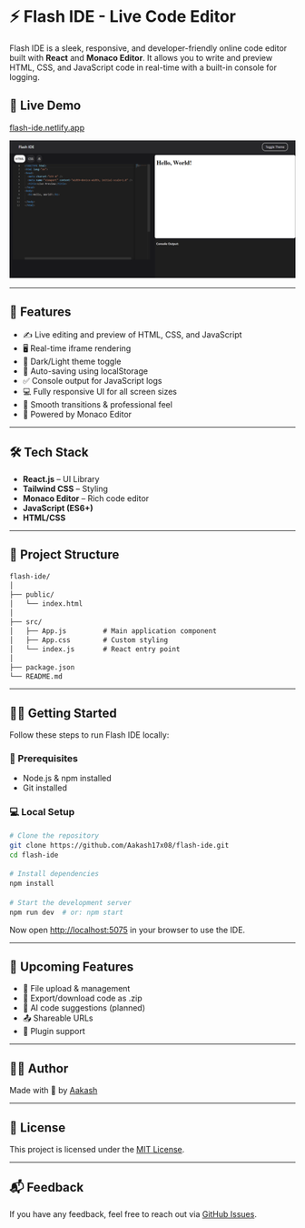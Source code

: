# ⚡ Flash IDE - Live Code Editor

Flash IDE is a sleek, responsive, and developer-friendly online code editor built with **React** and **Monaco Editor**. It allows you to write and preview HTML, CSS, and JavaScript code in real-time with a built-in console for logging.

## 🚀 Live Demo
[flash-ide.netlify.app](https://flash-ide.netlify.app)

![Flash IDE Preview](./src/assets/Screenshot%202025-04-15%20232030.png) <!-- Replace this with your screenshot if available -->

---

## 🚀 Features

- ✍️ Live editing and preview of HTML, CSS, and JavaScript
- 🖥️ Real-time iframe rendering
- 🌙 Dark/Light theme toggle
- 📆 Auto-saving using localStorage
- ✅ Console output for JavaScript logs
- 💻 Fully responsive UI for all screen sizes
- 💨 Smooth transitions & professional feel
- 🧠 Powered by Monaco Editor

---

## 🛠️ Tech Stack

- **React.js** – UI Library
- **Tailwind CSS** – Styling
- **Monaco Editor** – Rich code editor
- **JavaScript (ES6+)**
- **HTML/CSS**

---

## 📂 Project Structure

```
flash-ide/
│
├── public/
│   └── index.html
│
├── src/
│   ├── App.js         # Main application component
│   ├── App.css        # Custom styling
│   └── index.js       # React entry point
│
├── package.json
└── README.md
```

---

## 🧑‍💻 Getting Started

Follow these steps to run Flash IDE locally:

### 🔧 Prerequisites

- Node.js & npm installed
- Git installed

### 💻 Local Setup

```bash
# Clone the repository
git clone https://github.com/Aakash17x08/flash-ide.git
cd flash-ide

# Install dependencies
npm install

# Start the development server
npm run dev  # or: npm start
```

Now open [http://localhost:5075](http://localhost:5075) in your browser to use the IDE.

---

## 🧪 Upcoming Features

- 📁 File upload & management
- 💾 Export/download code as .zip
- 🧠 AI code suggestions (planned)
- 📤 Shareable URLs
- 🧹 Plugin support

---

## 👨‍🎨 Author

Made with 💖 by [Aakash](https://github.com/Aakash17x08)

---

## 📄 License

This project is licensed under the [MIT License](LICENSE).

---

## 📬 Feedback

If you have any feedback, feel free to reach out via [GitHub Issues](https://github.com/Aakash17x08/flash-ide/issues).

